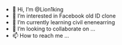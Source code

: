 - 👋 Hi, I’m @Lion1king
- 👀 I’m interested in Facebook old ID clone 
- 🌱 I’m currently learning civil enenearring
- 💞️ I’m looking to collaborate on ...
- 📫 How to reach me ...

<!---
Lion1king/Lion1king is a ✨ special ✨ repository because its `README.md` (this file) appears on your GitHub profile.
You can click the Preview link to take a look at your changes.
--->

